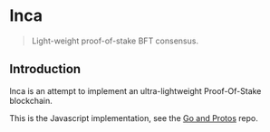 # Inca

> Light-weight proof-of-stake BFT consensus.

## Introduction

Inca is an attempt to implement an ultra-lightweight Proof-Of-Stake blockchain.

This is the Javascript implementation, see the [Go and Protos](https://github.com/aperturerobotics/inca) repo.

